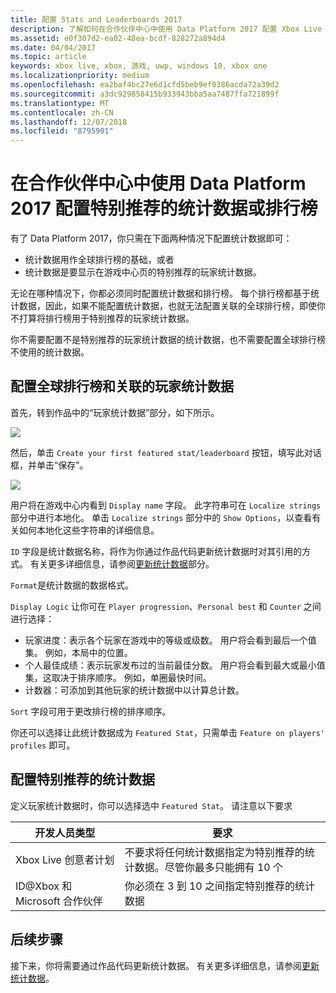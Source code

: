 ```yaml
---
title: 配置 Stats and Leaderboards 2017
description: 了解如何在合作伙伴中心中使用 Data Platform 2017 配置 Xbox Live 特别推荐的统计数据和排行榜。
ms.assetid: e0f307d2-ea02-48ea-bcdf-828272a894d4
ms.date: 04/04/2017
ms.topic: article
keywords: xbox live, xbox, 游戏, uwp, windows 10, xbox one
ms.localizationpriority: medium
ms.openlocfilehash: ea2baf4bc27e6d1cfd5beb9ef0386acda72a39d2
ms.sourcegitcommit: a3dc929858415b933943bba5aa7487ffa721899f
ms.translationtype: MT
ms.contentlocale: zh-CN
ms.lasthandoff: 12/07/2018
ms.locfileid: "8795901"
---
```

# <a name="configuring-featured-stats-or-leaderboards-in-partner-center-with-data-platform-2017"></a>在合作伙伴中心中使用 Data Platform 2017 配置特别推荐的统计数据或排行榜

有了 Data Platform 2017，你只需在下面两种情况下配置统计数据即可：

* 统计数据用作全球排行榜的基础，或者
* 统计数据是要显示在游戏中心页的特别推荐的玩家统计数据。

无论在哪种情况下，你都必须同时配置统计数据和排行榜。 每个排行榜都基于统计数据，因此，如果不能配置统计数据，也就无法配置关联的全球排行榜，即使你不打算将排行榜用于特别推荐的玩家统计数据。

你不需要配置不是特别推荐的玩家统计数据的统计数据，也不需要配置全球排行榜不使用的统计数据。

## <a name="configure-a-global-leaderboard-and-an-associated-player-stat"></a>配置全球排行榜和关联的玩家统计数据

首先，转到作品中的“玩家统计数据”部分，如下所示。

![](../images/omega/dev_center_player_stats_creators.png)

然后，单击 `Create your first featured stat/leaderboard` 按钮，填写此对话框，并单击“保存”。

![](../images/omega/dev_center_player_stats_creators_leaderboard.png)

用户将在游戏中心内看到 `Display name` 字段。  此字符串可在 `Localize strings` 部分中进行本地化。  单击 `Localize strings` 部分中的 `Show Options`，以查看有关如何本地化这些字符串的详细信息。

`ID` 字段是统计数据名称，将作为你通过作品代码更新统计数据时对其引用的方式。   有关更多详细信息，请参阅[更新统计数据](player-stats-updating.md)部分。

`Format`是统计数据的数据格式。

`Display Logic` 让你可在 `Player progression`、`Personal best` 和 `Counter` 之间进行选择：
- 玩家进度：表示各个玩家在游戏中的等级或级数。  用户将会看到最后一个值集。  例如，本局中的位置。
- 个人最佳成绩：表示玩家发布过的当前最佳分数。 用户将会看到最大或最小值集，这取决于排序顺序。  例如，单圈最快时间。
- 计数器：可添加到其他玩家的统计数据中以计算总计数。  

`Sort` 字段可用于更改排行榜的排序顺序。

你还可以选择让此统计数据成为 `Featured Stat`，只需单击 `Feature on players' profiles` 即可。  

## <a name="configure-featured-stats"></a>配置特别推荐的统计数据

定义玩家统计数据时，你可以选择选中 `Featured Stat`。  请注意以下要求

| 开发人员类型 | 要求 |
|----------------|-------------|
| Xbox Live 创意者计划 | 不要求将任何统计数据指定为特别推荐的统计数据。尽管你最多只能拥有 10 个 |
| ID@Xbox 和 Microsoft 合作伙伴 | 你必须在 3 到 10 之间指定特别推荐的统计数据 |

## <a name="next-steps"></a>后续步骤

接下来，你将需要通过作品代码更新统计数据。  有关更多详细信息，请参阅[更新统计数据](player-stats-updating.md)。
